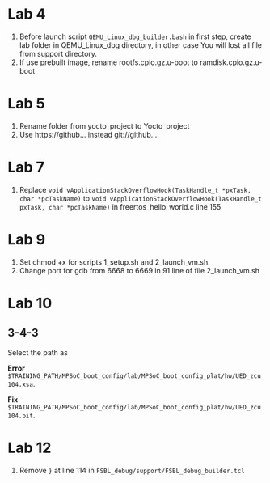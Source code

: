 # Lab 4

1. Before launch script `QEMU_Linux_dbg_builder.bash` in first step, create lab folder in QEMU_Linux_dbg directory, in other case You will lost all file from support directory.
2. If use prebuilt image, rename rootfs.cpio.gz.u-boot to ramdisk.cpio.gz.u-boot

# Lab 5

1. Rename folder from yocto_project to Yocto_project
2. Use https://github... instead git://github....

# Lab 7

1. Replace `void vApplicationStackOverflowHook(TaskHandle_t *pxTask, char *pcTaskName)` to `void vApplicationStackOverflowHook(TaskHandle_t pxTask, char *pcTaskName)` in freertos_hello_world.c line 155

# Lab 9

1. Set chmod +x for scripts 1_setup.sh and 2_launch_vm.sh.
2. Change port for gdb from 6668 to 6669 in 91 line of file 2_launch_vm.sh

# Lab 10

## 3-4-3

Select the path as

**Error** `$TRAINING_PATH/MPSoC_boot_config/lab/MPSoC_boot_config_plat/hw/UED_zcu104.xsa`.

**Fix** `$TRAINING_PATH/MPSoC_boot_config/lab/MPSoC_boot_config_plat/hw/UED_zcu104.bit`.

# Lab 12

1. Remove `}` at line 114 in `FSBL_debug/support/FSBL_debug_builder.tcl`
